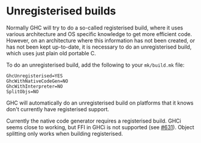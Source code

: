 # Unregisterised builds


Normally GHC will try to do a so-called registerised build, where it uses various architecture and OS specific knowledge to get more efficient code. However, on an architecture where this information has not been created, or has not been kept up-to-date, it is necessary to do an unregisterised build, which uses just plain old portable C.


To do an unregisterised build, add the following to your `mk/build.mk` file:

```wiki
GhcUnregisterised=YES                                                     
GhcWithNativeCodeGen=NO                                                   
GhcWithInterpreter=NO                                                     
SplitObjs=NO
```


GHC will automatically do an unregisterised build on platforms that it knows don't currently have registerised support.


Currently the native code generator requires a registerised build. GHCi seems close to working, but FFI in GHCi is not supported (see [\#631](https://gitlab.haskell.org//ghc/ghc/issues/631)). Object splitting only works when building registerised.
